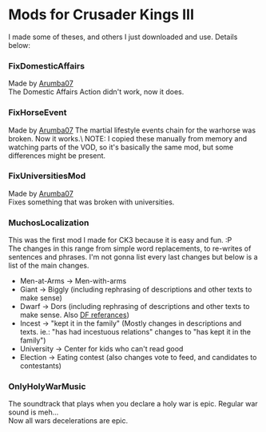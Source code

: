 # Mods for Crusader Kings III
I made some of theses, and others I just downloaded and use. Details below:

### FixDomesticAffairs
Made by [Arumba07](https://www.twitch.tv/arumba07)\
The Domestic Affairs Action didn't work, now it does.

### FixHorseEvent
Made by [Arumba07](https://www.twitch.tv/arumba07)
The martial lifestyle events chain for the warhorse was broken. Now it works.\ 
NOTE: I copied these manually from memory and watching parts of the VOD, so it's basically the same mod, but some differences might be present.

### FixUniversitiesMod
Made by [Arumba07](https://www.twitch.tv/arumba07)\
Fixes something that was broken with universities.

### MuchosLocalization
This was the first mod I made for CK3 because it is easy and fun. :P\
The changes in this range from simple word replacements, to re-writes of sentences and phrases. I'm not gonna list every last changes but below is a list of the main changes.

* Men-at-Arms -> Men-with-arms
* Giant -> Biggly (including rephrasing of descriptions and other texts to make sense)
* Dwarf -> Dors (including rephrasing of descriptions and other texts to make sense. Also [DF referances](http://www.bay12games.com/dwarves/))
* Incest -> "kept it in the family" (Mostly changes in descriptions and texts. ie.: "has had incestuous relations" changes to "has kept it in the family")
* University -> Center for kids who can't read good
* Election -> Eating contest (also changes vote to feed, and candidates to contestants)

### OnlyHolyWarMusic
The soundtrack that plays when you declare a holy war is epic. Regular war sound is meh...\
Now all wars decelerations are epic.
